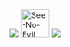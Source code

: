 <img src="https://capsule-render.vercel.app/api?type=waving&color=BDBDC8&height=150&section=header" />
<img src="https://raw.githubusercontent.com/Tarikul-Islam-Anik/Animated-Fluent-Emojis/master/Emojis/Smilies/See-No-Evil%20Monkey.png" alt="See-No-Evil Monkey" width="50" height="50"/>

<img src="https://capsule-render.vercel.app/api?type=waving&color=BDBDC8&height=150&section=footer" />
